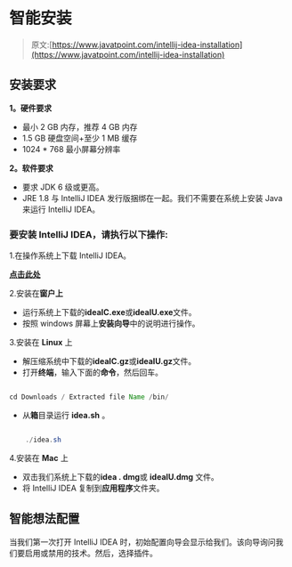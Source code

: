 # 智能安装

> 原文:[https://www.javatpoint.com/intellij-idea-installation](https://www.javatpoint.com/intellij-idea-installation)

## 安装要求

**1。硬件要求**

*   最小 2 GB 内存，推荐 4 GB 内存
*   1.5 GB 硬盘空间+至少 1 MB 缓存
*   1024 * 768 最小屏幕分辨率

**2。软件要求**

*   要求 JDK 6 级或更高。
*   JRE 1.8 与 IntelliJ IDEA 发行版捆绑在一起。我们不需要在系统上安装 Java 来运行 IntelliJ IDEA。

### 要安装 IntelliJ IDEA，请执行以下操作:

1.在操作系统上下载 IntelliJ IDEA。

[**点击此处**](https://www.jetbrains.com/idea/download/index.html#section=linux)

2.安装在**窗户上**

*   运行系统上下载的**ideaIC.exe**或**ideaIU.exe**文件。
*   按照 windows 屏幕上**安装向导**中的说明进行操作。

3.安装在 **Linux** 上

*   解压缩系统中下载的**ideaIC.gz**或**ideaIU.gz**文件。
*   打开**终端**，输入下面的**命令**，然后回车。

```java

cd Downloads / Extracted file Name /bin/

```

*   从**箱**目录运行 **idea.sh** 。

```java

    ./idea.sh

```

4.安装在 **Mac** 上

*   双击我们系统上下载的**idea . dmg**或 **ideaIU.dmg** 文件。
*   将 IntelliJ IDEA 复制到**应用程序**文件夹。

## 智能想法配置

当我们第一次打开 IntelliJ IDEA 时，初始配置向导会显示给我们。该向导询问我们要启用或禁用的技术。然后，选择插件。